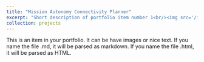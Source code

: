 ```yaml
---
title: "Mission Autonomy Connectivity Planner"
excerpt: "Short description of portfolio item number 1<br/><img src='/images/icon-NASA.png'>"
collection: projects
---
```


This is an item in your portfolio. It can be have images or nice text. If you name the file .md, it will be parsed as markdown. If you name the file .html, it will be parsed as HTML.
